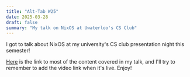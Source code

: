 ```yaml
---
title: "Alt-Tab W25"
date: 2025-03-28
draft: false
summary: "My talk on NixOS at Uwaterloo's CS Club"
---
```


I got to talk about NixOS at my university's CS club presentation night this semester!

[Here](https://github.com/mmkaram/AltTabW25) is the link to most of the content covered in my talk, and I'll try to remember to add the video link when it's live. Enjoy!
